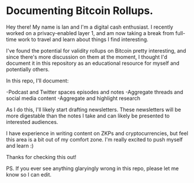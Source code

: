 # Documenting Bitcoin Rollups.

Hey there! My name is Ian and I'm a digital cash enthusiast. I recently worked on a privacy-enabled layer 1, and am now taking a break from full-time work to travel and learn about things I find interesting.

I've found the potential for validity rollups on Bitcoin pretty interesting, and since there's more discussion on them at the moment, I thought I'd document it in this repository as an educational resource for myself and potentially others.

In this repo, I'll document:

-Podcast and Twitter spaces episodes and notes
-Aggregate threads and social media content
-Aggregate and highlight research

As I do this, I'll likely start drafting newsletters. These newsletters will be more digestable than the notes I take and can likely be presented to interested audiences.

I have experience in writing content on ZKPs and cryptocurrencies, but feel this area is a bit out of my comfort zone. I'm really excited to push myself and learn :)

Thanks for checking this out!

PS. If you ever see anything glaryingly wrong in this repo, please let me know so I can edit.
